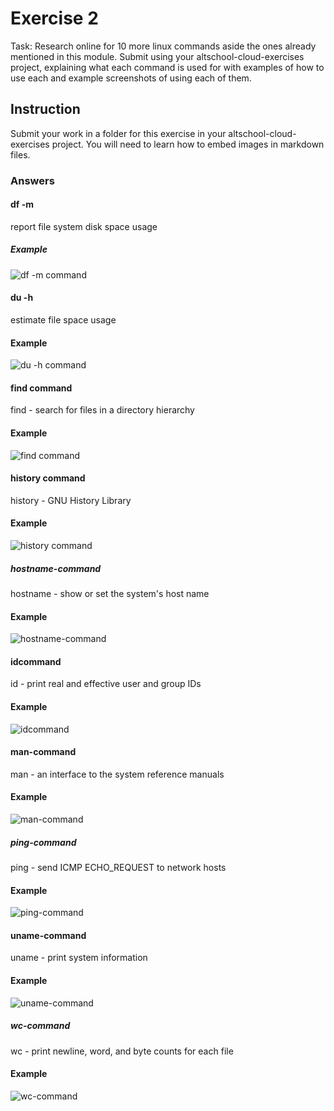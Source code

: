 # Exercise 2


Task: Research online for 10 more linux commands aside the ones already mentioned in this module. Submit using your altschool-cloud-exercises project, explaining what each command is used for with examples of how to use each and example screenshots of using each of them.

## Instruction

Submit your work in a folder for this exercise in your altschool-cloud-exercises project. You will need to learn how to embed images in markdown files.

### Answers

#### df -m 
 
 report file system disk space usage

 ##### Example

![df -m command](Screenshots/df%20-m%20command.png)

#### du -h 

estimate file space usage

#### Example

![du -h command](Screenshots/du%20-h%20command.png)

#### find command 

find - search for files in a directory hierarchy

#### Example

![find command](Screenshots/findcommand.png)

#### history command 

 history - GNU History Library

#### Example

![history command](Screenshots/historycommand.png)

##### hostname-command

 hostname - show or set the system's host name

#### Example

![hostname-command](Screenshots/hostname-command.png)

#### idcommand

  id - print real and effective user and group IDs

#### Example

![idcommand](Screenshots/idcommand.png)

#### man-command

  man - an interface to the system reference manuals

#### Example

![man-command](Screenshots/man-command.png)

##### ping-command

 ping - send ICMP ECHO_REQUEST to network hosts

#### Example

![ping-command](Screenshots/ping-command.png)

#### uname-command

 uname - print system information

#### Example

![uname-command](Screenshots/uname-command.png)

##### wc-command

 wc - print newline, word, and byte counts for each file

#### Example

![wc-command](Screenshots/wc-command.png)



